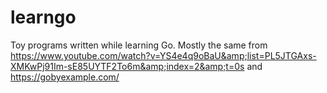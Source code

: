 # learngo
Toy programs written while learning Go. Mostly the same from https://www.youtube.com/watch?v=YS4e4q9oBaU&amp;list=PL5JTGAxs-XMKwPj91Im-sE85UYTF2To6m&amp;index=2&amp;t=0s   and  https://gobyexample.com/

